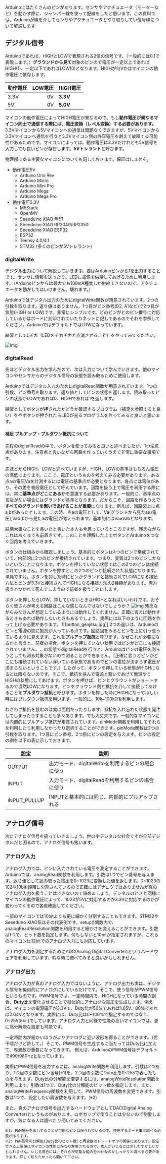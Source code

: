 Arduinoにはたくさんのピンがあります。センサやアクチュエータ（モーターなど）を動かす際に、ジャンパー線を使って配線をしたと思います。この資料では、Arduinoが線を介してセンサやアクチュエータとやり取りしてい信号線について解説します

## デジタル信号
Arduinoであれば、HIGHとLOWで表現される2値の信号です。（一般的には0,1で表現します。）**グラウンドから見て**対象のピンので電圧が一定以上であればHIGH(1)、一定以下であればLOW(0)となります。HIGHが何Vかはマイコンの動作電圧に依存します。

| 動作電圧 | LOW電圧 | HIGH電圧   |
| ---- | ----: | -------- |
| 3.3V |    0V | **3.3V** |
| 5V   |    0V | **5.0V** |
マイコンの動作電圧によってHIGH電圧が異なるので、もし**動作電圧が異なるマイコン同士で通信する際には、電圧変換（レベル変換）する必要があります。** 3.3Vマイコンから5Vマイコンへの通信は問題なくできますが、5Vマイコンから3.3Vマイコンへ通信を行うと3.3Vマイコン側の許容電圧を越えて故障する可能性があるためです。マイコンによっては、動作電圧は3.3Vだけれども5V信号を入力しても良いピンが存在します。**5Vトレラント**と呼びます。

物理部にある主要なマイコンについても記しておきます。保証はしません。
- 動作電圧5V
	- Arduino Uno Rev
	- Arduino Micro
	- Arduino Mini Pro
	- Arduino Mega
	- Arduino Mega Pro
- 動作電圧3.3V
	- M5Stack
	- OpenMV
	- Seeeduino XIAO 無印
	- Seeeduino XIAO RP2040/RP2350
	- Seeeduino XIAO ESP32
	- ESP32
	- Teensy 4.0/4.1
	- STM32 (多くのピンが5Vトレラント)

### digitalWrite
デジタル出力について解説していきます。要はArduinoピンから1を出力することです。センサに情報を送ったり、LEDに電源を供給してあげるために利用します。（Arduinoピンからは最大でも100mA程度しか供給できないので、アクチュエータを動かしてはいけません。壊れます。）

Arduinoではデジタル出力のためにdigitalWrite関数が用意されています。2つの引数を取ります。返り値はありません。1つ目がピン番号(D2, A1など)で2つ目が状態(HIGH or LOW)です。非常にシンプルです。どのピンがどのピン番号に対応しているかはボードに刻印されていたりネットに記してあるのでそれを参照してください。ArduinoではデフォルトではLOWになっています。

練習としてLチカ（LEDをチカチカと点滅させること）をやってみてください。

![img](https://lh4.googleusercontent.com/mWWb0Xm31qyrfCoKqrbcjU3g78aygm4WwiGuAOG-pvCFt-mjfUhKZ0XjjSPnnfYkcJZw7PfZlZi1sMNst8d_5t4)
### digitalRead
先ほどデジタル出力を学んだので、次は入力について学んでいきます。他のマイコンやセンサからのデジタル信号の状態を読み取るために使用します。

Arduinoではデジタル入力のためにdigitalRead関数が用意されています。1つの引数、ピン番号を取ります。返り値としてピンの状態を返します。読み取ったピンの状態がLOWであれば0、HIGHであれば1を返します。

練習としてボタンが押されたかどうか確認するプログラム（補足を参照すると良い）をやボタンが押されたらLEDが光るプログラムを作ってみると良いと思います。

#### 補足 プルアップ・プルダウン抵抗について
先程のdigitalReadの中で、ボタンを使ってみると良いと述べましたが、1つ注意点があります。注意点と言いながら回路を作っていくうえで非常に重要な事項です。

先ほどからHIGH、LOWと述べていますが、HIGH、LOWの基準はもちろん電圧の高低によります。ここで、電圧というものを考えてみる必要があります。ある点aの電圧Vaを計測するには電圧の基準点が必要となります。各点には電位があり、その差を普段電圧として呼んでいます。回路を扱う上で電圧を利用する際には、常に**基準点がどこにあるか**を意識する必要があります。一般的に、基準点の言及がない場合にはグランドが基準となります。だからこそ、回路を作るうえで**すべてのグランドを繋いであげることが重要**になります。例えば、回路図上に点a,bがあったとします。この時、点aの電圧として、Va(グランドから見たaの電圧),Vab(bから見たaの電圧)が考えられます。基本的にはVa≠Vabとなります。

結構大事なことを書いたと書いた本人も今思っているところですが、残念ながらこれはあくまでも前置きです。このことを理解した上でボタンとArduinoをつなぐ回路を考えていきます。

ボタンの仕組みから確認しましょう。基本的にボタンは4つのピンで構成されていて、内部的に2つのピンが接続されています。つまり、実質は2つのピンしかないということになります。ボタンを押していない状態ではこの2つのピンは接続されていません。ボタンを押すとこの2つのピンが接続された状態になります。単純ですね。ボタンを押した時にピンがグランドと接続されてLOWになる接続方法とピンが3.3Vと接続されてHIGHになる接続方法の2種類があります。両方扱うとつかれて死んでしまうので前者を扱うことにします。

ボタンを押したらLOW、押していないときはHIGHとなればいいわけです。おそらく皆さんが考える回路はこんな感じなんではないでしょうか？
![img](button_risou.jpg)
残念ながらみなさんが想定しているようには動作してくれません。正確に言えば動作するときもあれば動作しないときもあるでしょう。実際には以下のように回路を作って上げる必要があります。
![[button_genjitsu.jpg]]
2つの違いは、Arduinoのピンと電源の間に抵抗が入っている点です。回路図をみるとピンを上に引っ張っているように見えます。これを**プルアップ抵抗**と呼びます。なぜこれが必要になるかと言うと、前者の場合、ボタンを押していない状態ではピンがどこにも接続されていません。この状態でdigitalReadを行うと、Arduinoはピンの電圧を測ろうとしても測る対象がないので測ることができません。（正確に言うとピンがどこにも接続されていない浮いている状態であるのでピンの電位が決まらず電圧が求まらないということです。）したがって、ボタンを押している状態がHIGHになるとは限らないのです。そこで、抵抗を挟んで電源と繋いであげて無理やりHIGHの状態にしてあげます。ボタンを押せば、ピンとグラウンドがショートするので当然LOWになります。ピンをグラウンド側と抵抗を介して接続してあげることを**プルダウン抵抗**と呼びます。ボタンを押した時にHIGHになってほしい時にはプルダウン抵抗を用います。一般的に、10k~100kΩを利用します。

わざわざ抵抗を挟むのは実は面倒だったりします。抵抗を入れ忘れた状態で発注してしまったりすることも多々あります。でも大丈夫です。一般的なマイコンには内部的にプルアップ抵抗が用意されています。pinMode関数を利用してそれらを利用したり利用しなかったり選択することができます。pinMode関数は2つの引数を取ります。1つ目にピン番号、2つ目にピンの設定を与えます。ピンの設定の例を以下の表に示しておきます。

| 設定           | 説明                              |
| ------------ | ------------------------------- |
| OUTPUT       | 出力モード、digitalWriteを利用するピンの場合に使う |
| INPUT        | 入力モード、digitalReadを利用するピンの場合に使う  |
| INPUT_PULLUP | INPUTと基本的には同じ、内部的にプルアップされる      |

## アナログ信号
次にアナログ信号を扱っていきましょう。世の中デジタルな社会ですが全部デジタルだと困るので、アナログ信号も扱います。

### アナログ入力
アナログ入力では、ピンに入力されている電圧を測定することができます。Arduinoでは、analogRead関数を利用します。引数は1つでピン番号を与えます。返り値として読み取った電圧を0~1023に変換した値を返します。0~1023の1024(10bit)段階に分割されているので正確にはアナログではありませんが真のアナログ入力を扱うことはできないので諦めましょう。デジタルのときと同様にマイコンの動作電圧によって、1023が5Vに対応するのか3.3Vに対応するのかが変わってくるので各自確認してください。

一部のマイコンでは10bitよりも更に細かく分割することもできます。STM32やSeeeduno XIAO系はその代表例です。setup()関数内で、analogReadResolution関数を利用すると細かさを変えることができます。引数は1つで、ビット数を指定します。何もしないと10bitが指定されますが、これらのマイコンは12bitでのアナログ入力にも対応しています。

アナログ入力を測定するためにADC(Analog Digital Converter)というハードウェアを利用しています。暇な時に調べてみると良いかもしれません。

### アナログ出力
アナログ入力が真のアナログ入力ではないように、アナログ出力も実は、デジタル信号を擬似的にアナログにしているだけです。そこで、使う信号がPWM信号というものです。PWM信号では、一定時間内で、HIGHになっている時間の割合、**Duty比**を変化させることで擬似的にアナログな電圧を生成します。例えば、マイコンの電源電圧が3.3Vで、Duty比が50%であれば1.65V、80%であれば2.64Vとなります。実際には、Duty比は0~100%で指定するのではなく、0~255(8bit)でしています。アナログ入力と同様で性能の高いマイコンでは、更に高分解能な設定も可能です。

一定時間内が細かいほうがよりアナログに近い波形を得ることができます。（若干嘘だけど許して。）そこで、PWM信号を生成するに当たってはDuty比に加えて、周波数が重要になってきます。 例えば、ArduinoのPWM信号はデフォルトで490/980Hzとなっています。

実際にPWM信号を出力するには、analogWrite関数を利用します。引数は2つあり、1つ目の引数にピン番号(※1)を、2つ目の引数にDuty比を0~255で表したものを与えます。Duty比の分解能を変更するには、analogWriteResolution関数を利用します。引数は1つで、Duty比の分解能のビット数を指定します。また、analogWriteFrequency関数を利用して、PWM信号の周波数を変更できます。引数は1つで、設定したい周波数を与えます。(※2)

また、真のアナログ信号を出力するハードウェアとしてDAC(Digital Analog Converter)というものがあります。ロボカップで使うことは少ないので割愛しますが、気になる人は調べたり聞いてみてください。

	※1: PWM信号を出力することが可能なピンは限られているので、使用するボード事に調べる必要があります。
	※2: PWM信号の分解能(Duty比のビット数)と周波数はトレードオフの関係にあります。設定できる上限値はマイコンの性能にかなり左右されるので、素人がいじるには少しむずかしいかもしれません。いじる場合には、それらが可能な組み合わせなのかしっかりと調べる必要があります。詳しく知りたかったら聞いて下さい。
